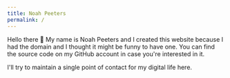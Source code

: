 ```yaml
---
title: Noah Peeters
permalink: /
---
```


Hello there :wave: My name is Noah Peeters and I created this website because I had the domain and I thought it might be funny to have one. You can find the source code on my GitHub account in case you're interested in it.

I'll try to maintain a single point of contact for my digital life here.
